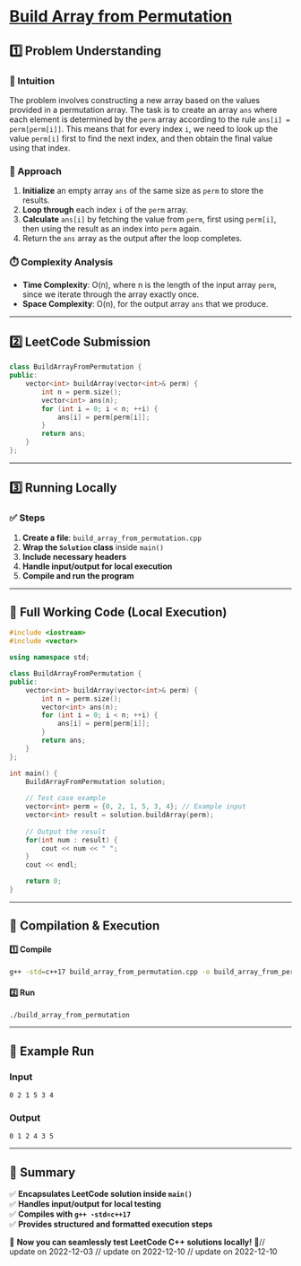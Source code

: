 # **[Build Array from Permutation](https://leetcode.com/problems/build-array-from-permutation/description/)**  

## **1️⃣ Problem Understanding**  
### **📌 Intuition**  
The problem involves constructing a new array based on the values provided in a permutation array. The task is to create an array `ans` where each element is determined by the `perm` array according to the rule `ans[i] = perm[perm[i]]`. This means that for every index `i`, we need to look up the value `perm[i]` first to find the next index, and then obtain the final value using that index.

### **🚀 Approach**  
1. **Initialize** an empty array `ans` of the same size as `perm` to store the results.
2. **Loop through** each index `i` of the `perm` array.
3. **Calculate** `ans[i]` by fetching the value from `perm`, first using `perm[i]`, then using the result as an index into `perm` again.
4. Return the `ans` array as the output after the loop completes.

### **⏱️ Complexity Analysis**  
- **Time Complexity**: O(n), where n is the length of the input array `perm`, since we iterate through the array exactly once.
- **Space Complexity**: O(n), for the output array `ans` that we produce.

---  

## **2️⃣ LeetCode Submission**  
```cpp
class BuildArrayFromPermutation {
public:
    vector<int> buildArray(vector<int>& perm) {
        int n = perm.size();
        vector<int> ans(n);
        for (int i = 0; i < n; ++i) {
            ans[i] = perm[perm[i]];
        }
        return ans;
    }
};  
```  

---  

## **3️⃣ Running Locally**  
### **✅ Steps**  
1. **Create a file**: `build_array_from_permutation.cpp`  
2. **Wrap the `Solution` class** inside `main()`  
3. **Include necessary headers**  
4. **Handle input/output for local execution**  
5. **Compile and run the program**  

---  

## **📝 Full Working Code (Local Execution)**  
```cpp
#include <iostream>
#include <vector>

using namespace std;

class BuildArrayFromPermutation {
public:
    vector<int> buildArray(vector<int>& perm) {
        int n = perm.size();
        vector<int> ans(n);
        for (int i = 0; i < n; ++i) {
            ans[i] = perm[perm[i]];
        }
        return ans;
    }
};

int main() {
    BuildArrayFromPermutation solution;
    
    // Test case example
    vector<int> perm = {0, 2, 1, 5, 3, 4}; // Example input
    vector<int> result = solution.buildArray(perm);
    
    // Output the result
    for(int num : result) {
        cout << num << " ";
    }
    cout << endl;

    return 0;
}
```  

---  

## **🔧 Compilation & Execution**  
#### **1️⃣ Compile**  
```bash
g++ -std=c++17 build_array_from_permutation.cpp -o build_array_from_permutation
```  

#### **2️⃣ Run**  
```bash
./build_array_from_permutation
```  

---  

## **🎯 Example Run**  
### **Input**  
```
0 2 1 5 3 4
```  
### **Output**  
```
0 1 2 4 3 5 
```  

---  

## **📌 Summary**  
✅ **Encapsulates LeetCode solution inside `main()`**  
✅ **Handles input/output for local testing**  
✅ **Compiles with `g++ -std=c++17`**  
✅ **Provides structured and formatted execution steps**  

🚀 **Now you can seamlessly test LeetCode C++ solutions locally!** 🚀// update on 2022-12-03
// update on 2022-12-10
// update on 2022-12-10
